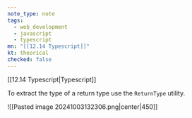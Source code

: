 ```yaml
---
note_type: note
tags:
  - web_development
  - javascript
  - typescript
mn: "[[12.14 Typescript]]"
kt: theorical
checked: false
---
```

[[12.14 Typescript|Typescript]]

To extract the type of a return type use the `ReturnType` utility.

![[Pasted image 20241003132306.png|center|450]]


